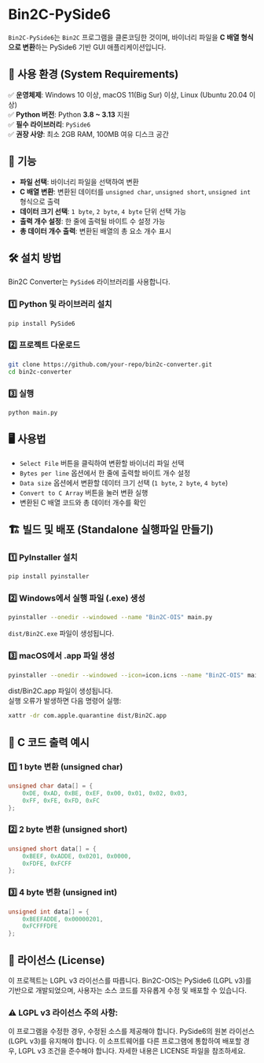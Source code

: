 # Bin2C-PySide6

`Bin2C-PySide6`는 `Bin2C` 프로그램을 클론코딩한 것이며, 바이너리 파일을 **C 배열 형식으로 변환**하는 PySide6 기반 GUI 애플리케이션입니다.

## 🔹 사용 환경 (System Requirements)
✅ **운영체제**: Windows 10 이상, macOS 11(Big Sur) 이상, Linux (Ubuntu 20.04 이상)  
✅ **Python 버전**: Python **3.8 ~ 3.13** 지원  
✅ **필수 라이브러리**: `PySide6`  
✅ **권장 사양**: 최소 2GB RAM, 100MB 여유 디스크 공간  

## 🚀 기능
- **파일 선택**: 바이너리 파일을 선택하여 변환
- **C 배열 변환**: 변환된 데이터를 `unsigned char`, `unsigned short`, `unsigned int` 형식으로 출력
- **데이터 크기 선택**: `1 byte`, `2 byte`, `4 byte` 단위 선택 가능
- **출력 개수 설정**: 한 줄에 출력될 바이트 수 설정 가능
- **총 데이터 개수 출력**: 변환된 배열의 총 요소 개수 표시


## 🛠️ 설치 방법
Bin2C Converter는 `PySide6` 라이브러리를 사용합니다.

### 1️⃣ **Python 및 라이브러리 설치**
```bash
pip install PySide6
```

### 2️⃣ 프로젝트 다운로드
```bash
git clone https://github.com/your-repo/bin2c-converter.git
cd bin2c-converter
```

### 3️⃣ 실행
```bash
python main.py
```

## 🖥️ 사용법
- `Select File` 버튼을 클릭하여 변환할 바이너리 파일 선택
- `Bytes per line` 옵션에서 한 줄에 출력할 바이트 개수 설정
- `Data size` 옵션에서 변환할 데이터 크기 선택 (`1 byte`, `2 byte`, `4 byte`)
- `Convert to C Array` 버튼을 눌러 변환 실행
- 변환된 C 배열 코드와 총 데이터 개수를 확인

## 🏗️ 빌드 및 배포 (Standalone 실행파일 만들기)
### 1️⃣ PyInstaller 설치
```bash
pip install pyinstaller
```

### 2️⃣ Windows에서 실행 파일 (.exe) 생성
```bash
pyinstaller --onedir --windowed --name "Bin2C-OIS" main.py
```
`dist/Bin2C.exe` 파일이 생성됩니다.

### 3️⃣ macOS에서 .app 파일 생성
```bash
pyinstaller --onedir --windowed --icon=icon.icns --name "Bin2C-OIS" main.py
```
dist/Bin2C.app 파일이 생성됩니다.<br>
실행 오류가 발생하면 다음 명령어 실행:

```bash
xattr -dr com.apple.quarantine dist/Bin2C.app
```

## 📝 C 코드 출력 예시
### 1️⃣ 1 byte 변환 (unsigned char)

```c
unsigned char data[] = {
    0xDE, 0xAD, 0xBE, 0xEF, 0x00, 0x01, 0x02, 0x03,
    0xFF, 0xFE, 0xFD, 0xFC
};
```

### 2️⃣ 2 byte 변환 (unsigned short)

```c
unsigned short data[] = {
    0xBEEF, 0xADDE, 0x0201, 0x0000,
    0xFDFE, 0xFCFF
};
```


### 3️⃣ 4 byte 변환 (unsigned int)

```c
unsigned int data[] = {
    0xBEEFADDE, 0x00000201,
    0xFCFFFDFE
};
```

## 📜 라이선스 (License)
이 프로젝트는 LGPL v3 라이선스를 따릅니다.
Bin2C-OIS는 PySide6 (LGPL v3)를 기반으로 개발되었으며,
사용자는 소스 코드를 자유롭게 수정 및 배포할 수 있습니다.

### ⚠️ LGPL v3 라이선스 주의 사항:

이 프로그램을 수정한 경우, 수정된 소스를 제공해야 합니다.
PySide6의 원본 라이선스 (LGPL v3)를 유지해야 합니다.
이 소프트웨어를 다른 프로그램에 통합하여 배포할 경우,
LGPL v3 조건을 준수해야 합니다.
자세한 내용은 LICENSE 파일을 참조하세요.